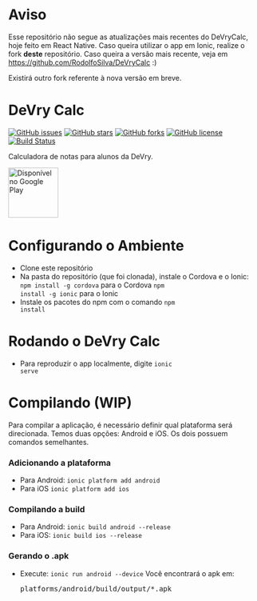 # Aviso

Esse repositório não segue as atualizações mais recentes do DeVryCalc, hoje feito em React Native. Caso queira utilizar o app em Ionic, realize o fork **deste** repositório. Caso queira a versão mais recente, veja em https://github.com/RodolfoSilva/DeVryCalc :)

Existirá outro fork referente à nova versão em breve.

# DeVry Calc

[![GitHub issues](https://img.shields.io/github/issues/RodolfoSilva/DeVryCalc.svg)](https://github.com/RodolfoSilva/DeVryCalc/issues)
[![GitHub stars](https://img.shields.io/github/stars/RodolfoSilva/DeVryCalc.svg)](https://github.com/RodolfoSilva/DeVryCalc/stargazers)
[![GitHub forks](https://img.shields.io/github/forks/RodolfoSilva/DeVryCalc.svg)](https://github.com/RodolfoSilva/DeVryCalc/network)
[![GitHub license](https://img.shields.io/badge/license-MIT-blue.svg)](https://raw.githubusercontent.com/RodolfoSilva/DeVryCalc/master/LICENSE)
[![Build Status](https://travis-ci.org/RodolfoSilva/DeVryCalc.svg?branch=master)](https://travis-ci.org/RodolfoSilva/DeVryCalc)

Calculadora de notas para alunos da DeVry.

[<img src="https://play.google.com/intl/en_us/badges/images/generic/pt-br_badge_web_generic.png" alt="Disponível no Google Play" height="100">](https://play.google.com/store/apps/details?id=com.rodolfosilva.devrycalc) 

# Configurando o Ambiente

* Clone este repositório
* Na pasta do repositório (que foi clonada), instale o Cordova e o Ionic:
  <code>npm install -g cordova</code> para o Cordova
  <code>npm install -g ionic</code> para o Ionic
* Instale os pacotes do npm com o comando <code>npm install</code> 

# Rodando o DeVry Calc

* Para reproduzir o app localmente, digite <code>ionic serve</code>

# Compilando (WIP)
Para compilar a aplicação, é necessário definir qual plataforma será  direcionada. Temos duas opções: Android e iOS. Os dois possuem comandos semelhantes.

### Adicionando a plataforma
* Para Android: <code>ionic platform add android</code>
* Para iOS <code>ionic platform add ios</code>

### Compilando a build
* Para Android: <code>ionic build android --release</code>
* Para iOS: <code>ionic build ios --release</code>

### Gerando o .apk 
* Execute: <code>ionic run android --device</code>
Você encontrará o apk em: <pre>platforms/android/build/output/*.apk</pre>

